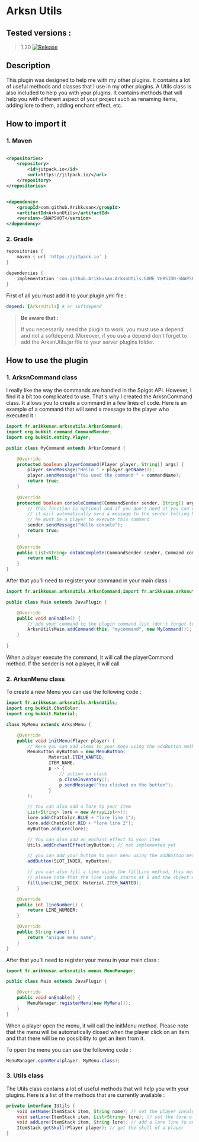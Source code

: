 # Arksn Utils

## Tested versions :

> 1.20 [![Release](https://jitpack.io/v/Arikkusan/ArksnUtils.svg)](https://jitpack.io/#Arikkusan/ArksnUtils)

## Description

This plugin was designed to help me with my other plugins. It contains a lot of useful methods and classes that I use in
my other plugins. A Utils class is also included to help you with your plugins. It contains methods that will help you
with different aspect of your project such as renaming items, adding lore to them, adding enchant effect, etc.

## How to import it

### 1. Maven

```xml 

<repositories>
    <repository>
        <id>jitpack.io</id>
        <url>https://jitpack.io/</url>
    </repository>
</repositories>
```

```xml

<dependency>
    <groupId>com.github.Arikkusan</groupId>
    <artifactId>ArksnUtils</artifactId>
    <version>-SNAPSHOT</version>
</dependency>
```

### 2. Gradle

```gradle
repositories {
    maven { url 'https://jitpack.io' }
}
```

```gradle
dependencies {
    implementation 'com.github.Arikkusan:ArksnUtils:GAME_VERSION-SNAPSHOT'
}
```


First of all you must add it to your plugin.yml file :

```yaml
depend: [ArksnUtils] # or softdepend 
```

> **Be aware that :** 
> 
> If you necessarily need the plugin to work, you must use a depend and not a softdepend. Moreover, if you use a depend 
> don't forget to add the ArksnUtils.jar file to your server plugins folder. 

## How to use the plugin
### 1. ArksnCommand class

I really like the way the commands are handled in the Spigot API. However, I find it a bit too complicated to use. That's 
why I created the ArksnCommand class. It allows you to create a command in a few lines of code. Here is an example of a
command that will send a message to the player who executed it :

```java
import fr.arikkusan.arksnutils.ArksnCommand;
import org.bukkit.command.CommandSender;
import org.bukkit.entity.Player;

public class MyCommand extends ArksnCommand {

    @Override
    protected boolean playerCommand(Player player, String[] args) {
        player.sendMessage("Hello " + player.getName());
        player.sendMessage("You used the command " + commandName);
        return true;
    }
    
    @Override
    protected boolean consoleCommand(CommandSender sender, String[] args) {
        // This function is optional and if you don't need it you can delete it, 
        // it will automatically send a message to the sender telling him that 
        // he must be a player to execute this command
        sender.sendMessage("Hello console");
        return true;
    }
    
    @Override
    public List<String> onTabComplete(CommandSender sender, Command command, String label, String[] args) {
        return null;
    }
}
```

After that you'll need to register your command in your main class :

```java
import fr.arikkusan.arksnutils.ArksnCommand;import fr.arikkusan.arksnutils.ArksnUtilsMain;

public class Main extends JavaPlugin {

    @Override
    public void onEnable() {
        // add your command to the plugin command list (don't forget to add the command to your plugin.yml file)
        ArksnUtilsMain.addCommand(this, "mycommand", new MyCommand());
    }
    
}
```

When a player execute the command, it will call the playerCommand method. If the sender is not a player, it will call


### 2. ArksnMenu class

To create a new Menu you can use the following code :

```java
import fr.arikkusan.arksnutils.ArksnUtils;
import org.bukkit.ChatColor;
import org.bukkit.Material;

class MyMenu extends ArksnMenu {

    @Override
    public void initMenu(Player player) {
        // Here you can add items to your menu using the addButton method
        MenuButton myButton = new MenuButton(
                Material.ITEM_WANTED,
                ITEM_NAME,
                p -> {
                    // action on click
                    p.closeInventory();
                    p.sendMessage("You clicked on the button");
                }
        );

        // You can also add a lore to your item
        List<String> lore = new ArrayList<>();
        lore.add(ChatColor.BLUE + "lore line 1");
        lore.add(ChatColor.RED + "lore line 2");
        myButton.addLore(lore);

        // You can also add an enchant effect to your item
        Utils.addEnchantEffect(myButton); // not implemented yet

        // you can add your button to your menu using the addButton method
        addButton(SLOT_INDEX, myButton);

        // you can also fill a line using the fillLine method, this method won't replace existing items on the current line
        // please note that the line index starts at 0 and the object will be renamed to ""
        fillLine(LINE_INDEX, Material.ITEM_WANTED);
    }

    @Override
    public int lineNumber() {
        return LINE_NUMBER;
    }

    @Override
    public String name() {
        return "unique menu name";
    }
}
```

After that you'll need to register your menu in your main class :

```java
import fr.arikkusan.arksnutils.menus.MenuManager;

public class Main extends JavaPlugin {

    @Override
    public void onEnable() {
        MenuManager.registerMenu(new MyMenu());
    }
}
```

When a player open the menu, it will call the initMenu method. Please note that the menu will be automatically closed
when the player click on an item and that there will be no possibility to get an item from it.

To open the menu you can use the following code :

```java
MenuManager.openMenu(player, MyMenu.class);
```

### 3. Utils class

The Utils class contains a lot of useful methods that will help you with your plugins. Here is a list of the methods
that are currently available :
```java
private interface IUtils {
    void setName(ItemStack item, String name); // set the player invulnerable for a certain amount of time
    void setLore(ItemStack item, List<String> lore); // set the lore of an item (each line must be colored)
    void addLore(ItemStack item, String lore); // add a lore line to an item
    ItemStack getSkull(Player player); // get the skull of a player
}
```

